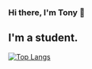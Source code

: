 ### Hi there, I'm Tony 👋

## I'm a student.
[![Top Langs](https://github-readme-stats.vercel.app/api/top-langs/?username=DougAdkins&hide=javascript,html)](https://github.com/DougAdkins/github-readme-stats)
<!--
**DougAdkins/DougAdkins** is a ✨ _special_ ✨ repository because its `README.md` (this file) appears on your GitHub profile.

Here are some ideas to get you started:

- 🔭 I’m currently working on ...
- ...
- 👯 I’m looking to collaborate on ...
- 🤔 I’m looking for help with ...
- 💬 Ask me about ...
- 📫 How to reach me: ...
- 😄 Pronouns: ...
- ⚡ Fun fact: ...
-->


